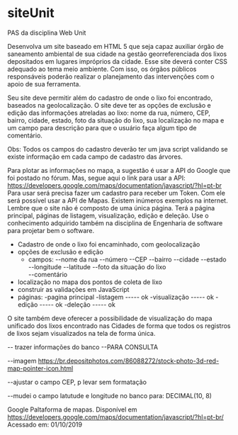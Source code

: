 # siteUnit
PAS da disciplina Web Unit

Desenvolva um site baseado em HTML 5 que seja capaz auxiliar órgão de saneamento ambiental de sua cidade na gestão georreferenciada dos lixos depositados em lugares impróprios da cidade.
Esse site deverá conter CSS adequado ao tema meio ambiente.
Com isso, os órgãos públicos responsáveis poderão realizar o planejamento das intervenções com o apoio de sua ferramenta.

Seu site deve permitir além do cadastro de onde o lixo foi encontrado, baseados na geolocalização. O site
deve ter as opções de exclusão e edição das informações atreladas ao lixo: nome da rua, número, CEP,
bairro, cidade, estado, foto da situação do lixo, sua localização no mapa e um campo para descrição para que
o usuário faça algum tipo de comentário.

Obs: Todos os campos do cadastro deverão ter um java script validando se existe informação em cada
campo de cadastro das árvores.

Para plotar as informações no mapa, a sugestão é usar a API do Google que foi postado no fórum. Mas,
segue aqui o link para usar a API: https://developers.google.com/maps/documentation/javascript/?hl=pt-br
Para usar será precisa fazer um cadastro para receber um Token. Com ele será possível usar a API de
Mapas. Existem inúmeros exemplos na internet.
Lembre que o site não é composto de uma única página. Terá a página principal, páginas de listagem,
visualização, edição e deleção. Use o conhecimento adquirido também na disciplina de Engenharia de
software para projetar bem o software.

* Cadastro de onde o lixo foi encaminhado, com geolocalização
* opções de exclusão e edição
	- campos:
		--nome da rua
		--número
		--CEP
		--bairro
		--cidade
		--estado
		--longitude
		--latitude
		--foto da situação do lixo		
		--comentário
* localização no mapa dos pontos de coleta de lixo
* construir as validações em JavaScript
* páginas:
	-pagina principal
	-listagem ----- ok
	-visualização ----- ok
	-edição ----- ok
	-deleção ----- ok
		
O site também deve oferecer a possibilidade de visualização do mapa unificado dos lixos encontrado nas
Cidades de forma que todos os registros de lixos sejam visualizados na tela de forma única.

-- trazer informações do banco
--PARA CONSULTA

--imagem https://br.depositphotos.com/86088272/stock-photo-3d-red-map-pointer-icon.html


--ajustar o campo CEP, p levar sem formatação

--mudei o campo latutude e longitude no banco para: DECIMAL(10, 8)


Google Paltaforma de mapas. Disponível em <https://developers.google.com/maps/documentation/javascript/?hl=pt-br/> Acessado em: 01/10/2019